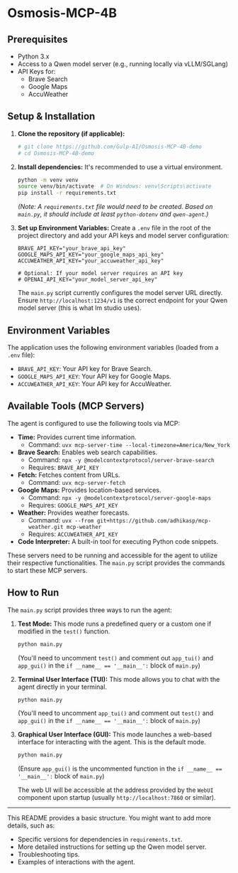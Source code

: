 # Osmosis-MCP-4B

## Prerequisites

*   Python 3.x
*   Access to a Qwen model server (e.g., running locally via vLLM/SGLang)
*   API Keys for:
    *   Brave Search
    *   Google Maps
    *   AccuWeather

## Setup & Installation

1.  **Clone the repository (if applicable):**
    ```bash
    # git clone https://github.com/Gulp-AI/Osmosis-MCP-4B-demo
    # cd Osmosis-MCP-4B-demo
    ```

2.  **Install dependencies:**
    It's recommended to use a virtual environment.
    ```bash
    python -m venv venv
    source venv/bin/activate  # On Windows: venv\Scripts\activate
    pip install -r requirements.txt
    ```
    *(Note: A `requirements.txt` file would need to be created. Based on `main.py`, it should include at least `python-dotenv` and `qwen-agent`.)*

3.  **Set up Environment Variables:**
    Create a `.env` file in the root of the project directory and add your API keys and model server configuration:
    ```env
    BRAVE_API_KEY="your_brave_api_key"
    GOOGLE_MAPS_API_KEY="your_google_maps_api_key"
    ACCUWEATHER_API_KEY="your_accuweather_api_key"

    # Optional: If your model server requires an API key
    # OPENAI_API_KEY="your_model_server_api_key"
    ```
    The `main.py` script currently configures the model server URL directly. Ensure `http://localhost:1234/v1` is the correct endpoint for your Qwen model server (this is what lm studio uses).

## Environment Variables

The application uses the following environment variables (loaded from a `.env` file):

*   `BRAVE_API_KEY`: Your API key for Brave Search.
*   `GOOGLE_MAPS_API_KEY`: Your API key for Google Maps.
*   `ACCUWEATHER_API_KEY`: Your API key for AccuWeather.

## Available Tools (MCP Servers)

The agent is configured to use the following tools via MCP:

*   **Time:** Provides current time information.
    *   Command: `uvx mcp-server-time --local-timezone=America/New_York`
*   **Brave Search:** Enables web search capabilities.
    *   Command: `npx -y @modelcontextprotocol/server-brave-search`
    *   Requires: `BRAVE_API_KEY`
*   **Fetch:** Fetches content from URLs.
    *   Command: `uvx mcp-server-fetch`
*   **Google Maps:** Provides location-based services.
    *   Command: `npx -y @modelcontextprotocol/server-google-maps`
    *   Requires: `GOOGLE_MAPS_API_KEY`
*   **Weather:** Provides weather forecasts.
    *   Command: `uvx --from git+https://github.com/adhikasp/mcp-weather.git mcp-weather`
    *   Requires: `ACCUWEATHER_API_KEY`
*   **Code Interpreter:** A built-in tool for executing Python code snippets.

These servers need to be running and accessible for the agent to utilize their respective functionalities. The `main.py` script provides the commands to start these MCP servers.

## How to Run

The `main.py` script provides three ways to run the agent:

1.  **Test Mode:**
    This mode runs a predefined query or a custom one if modified in the `test()` function.
    ```bash
    python main.py
    ```
    (You'll need to uncomment `test()` and comment out `app_tui()` and `app_gui()` in the `if __name__ == '__main__':` block of `main.py`)

2.  **Terminal User Interface (TUI):**
    This mode allows you to chat with the agent directly in your terminal.
    ```bash
    python main.py
    ```
    (You'll need to uncomment `app_tui()` and comment out `test()` and `app_gui()` in the `if __name__ == '__main__':` block of `main.py`)

3.  **Graphical User Interface (GUI):**
    This mode launches a web-based interface for interacting with the agent. This is the default mode.
    ```bash
    python main.py
    ```
    (Ensure `app_gui()` is the uncommented function in the `if __name__ == '__main__':` block of `main.py`)

    The web UI will be accessible at the address provided by the `WebUI` component upon startup (usually `http://localhost:7860` or similar).

---

This README provides a basic structure. You might want to add more details, such as:
*   Specific versions for dependencies in `requirements.txt`.
*   More detailed instructions for setting up the Qwen model server.
*   Troubleshooting tips.
*   Examples of interactions with the agent. 